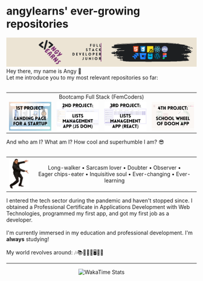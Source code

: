 <main class="container">
    <h1>angylearns' ever-growing repositories</h1>
        <img src="img/header.png">
    <section>
        Hey there, my name is Angy 🤘<br>
        Let me introduce you to my most relevant repositories so far: <br><br>
        <table align="center">
            <tr>
                <td colspan="4" align="center">Bootcamp Full Stack (FemCoders)</td>
            </tr>
            <tr>
                <td><a href="https://github.com/angylearns/femtech_g3"><img src="img/bc-p1.png"></a></td>
                <td><a href="https://github.com/angylearns/adminlistas_g4"><img src="img/bc-p2.png"></a></td>
                <td><a href="https://github.com/angylearns/adminlistas_react"><img src="img/bc-p3.png"></a></td>
                <td><a href="https://github.com/angylearns/PROJECT-4-Angy-Lidia-Ana-Pili"><img src="img/bc-p4.png"></a></td>
            </tr>
        </table>
        And who am I? What am I? How cool and superhumble I am? 😎
        <br><br>
        <table align="center">
            <tr>
                <td><img src="img/willsmith.png" width="60px"></td>
                <td align="center">Long-walker • Sarcasm lover • Doubter • Observer •<br> Eager chips-eater • Inquisitive soul • Ever-changing • Ever-learning</td>
            </tr>
        </table>
        I entered the tech sector during the pandemic and haven't stopped since. I obtained a Professional Certificate in Applications Development with Web Technologies, programmed my first app, and got my first job as a developer. 
        <br><br>
        I'm currently immersed in my education and professional development. I'm <strong>always</strong> studying!
            <br><br>
        My world revolves around: 🎶📚✍🏽🧠🖥️📱😀
    </section>
    <hr>
    <div align="center"><img src="https://github-readme-stats.vercel.app/api/wakatime?username=angylearns&layout=compact&custom_title=How%20obsessed%20I've%20been%20with%20coding%20in%20the%20last%207%20days&theme=highcontrast" alt="WakaTime Stats" width="600px"></div>
</main>
